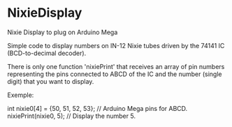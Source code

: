 NixieDisplay
============

Nixie Display to plug on Arduino Mega

Simple code to display numbers on IN-12 Nixie tubes driven by the 74141 IC (BCD-to-decimal decoder).

There is only one function 'nixiePrint' that receives an array of pin numbers representing the pins connected to ABCD
of the IC and the number (single digit) that you want to display.

Exemple:

int nixie0[4] = {50, 51, 52, 53};  // Arduino Mega pins for ABCD.
nixiePrint(nixie0, 5);   // Display the number 5.
